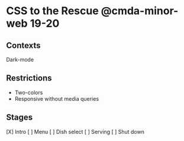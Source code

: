 # CSS to the Rescue @cmda-minor-web 19-20

## Contexts
Dark-mode

## Restrictions
* Two-colors
* Responsive without media queries

## Stages
[X] Intro
[ ] Menu
[ ] Dish select
[ ] Serving
[ ] Shut down
